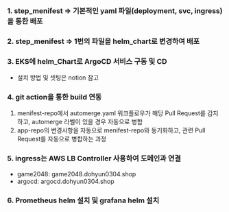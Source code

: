 ### 1. step_menifest => 기본적인 yaml 파일(deployment, svc, ingress) 을 통한 배포

### 2. step_menifest => 1번의 파일을 helm_chart로 변경하여 배포

### 3. EKS에 helm_Chart로 ArgoCD 서비스 구동 및 CD
- 설치 방법 및 셋팅은 notion 참고

### 4. git action을 통한 build 연동
  1. menifest-repo에서 automerge.yaml 워크플로우가 해당 Pull Request를 감지하고, automerge 라벨이 있을 경우 자동으로 병합
  2. app-repo의 변경사항을 자동으로 menifest-repo와 동기화하고, 관련 Pull Request를 자동으로 병합하는 과정
     
### 5. ingress는 AWS LB Controller 사용하여 도메인과 연결
- game2048: game2048.dohyun0304.shop
- argocd: argocd.dohyun0304.shop

### 6. Prometheus helm 설치 및 grafana helm 설치

